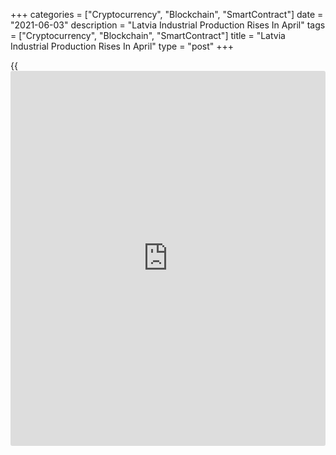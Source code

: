 +++
categories = ["Cryptocurrency", "Blockchain", "SmartContract"]
date = "2021-06-03"
description = "Latvia Industrial Production Rises In April"
tags = ["Cryptocurrency", "Blockchain", "SmartContract"]
title = "Latvia Industrial Production Rises In April"
type = "post"
+++

{{<iframe id="large-banner" src="https://www.bounty.group/#slide=25.0" width="100%" height="600" scrolling="no" style="border: 0px solid rgb(216, 221, 230); border-radius: 3px;">}}

Latvia's industrial production rose in April, data from the Central
Statistical Bureau showed on Thursday.

Industrial production increased a seasonally adjusted 2.6 percent month-
on-month in April.

On a yearly basis, industrial production grew a [calendar](https://www.fintechee.com/web-trader/) adjusted 20.5
percent in April.

Manufacturing output gained 20.3 percent annually in April and rose 3.6
percent from the previous month.

Production in mining and quarrying output grew 15.0 percent yearly,
while those of electricity and gas supply grew 23.1 percent.

For comments and feedback [contact](https://www.playgroundfx.com/contact/): editorial@rtt[news](https://www.letsplayfx.com/blog/forex-news-website/).com

[Economic News][1]

 **What parts of the world are seeing the best (and worst) economic
performances lately? Click[here][2] to check out our [Econ Scorecard][2]
and find out! See up-to-the-moment [ranking](https://www.playgroundfx.com/blog/crypto-exchange-ranking/)s for the best and worst
performers in [GDP][2], [unemployment rate][3], [inflation][4] and much
more.**

   1. www.rtt[news](https://www.letsplayfx.com/blog/forex-news-website/).com/Content/EconomicNews.aspx
   2. www.rtt[news](https://www.letsplayfx.com/blog/forex-news-website/).com/economic-scorecard/world-rank/GDP/highest-performance.aspx
   3. www.rtt[news](https://www.letsplayfx.com/blog/forex-news-website/).com/economic-scorecard/world-rank/unemployment-rate/lowest-performance.aspx
   4. www.rtt[news](https://www.letsplayfx.com/blog/forex-news-website/).com/economic-scorecard/world-rank/CPI/highest-performance.aspx
